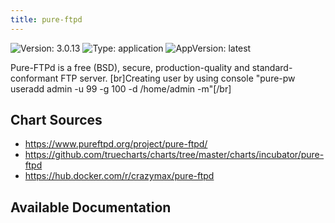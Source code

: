 ```yaml
---
title: pure-ftpd
---
```


![Version: 3.0.13](https://img.shields.io/badge/Version-3.0.13-informational?style=flat-square) ![Type: application](https://img.shields.io/badge/Type-application-informational?style=flat-square) ![AppVersion: latest](https://img.shields.io/badge/AppVersion-latest-informational?style=flat-square)

Pure-FTPd is a free (BSD), secure, production-quality and standard-conformant FTP server. [br]Creating user by using console "pure-pw useradd admin -u 99 -g 100 -d /home/admin -m"[/br]

## Chart Sources

- https://www.pureftpd.org/project/pure-ftpd/
- https://github.com/truecharts/charts/tree/master/charts/incubator/pure-ftpd
- https://hub.docker.com/r/crazymax/pure-ftpd

## Available Documentation

